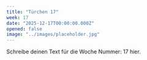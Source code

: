```yaml
---
title: "Türchen 17"
week: 17
date: "2025-12-17T00:00:00.000Z"
opened: false
image: "../images/placeholder.jpg"
---
```


Schreibe deinen Text für die Woche Nummer: 17 hier.
